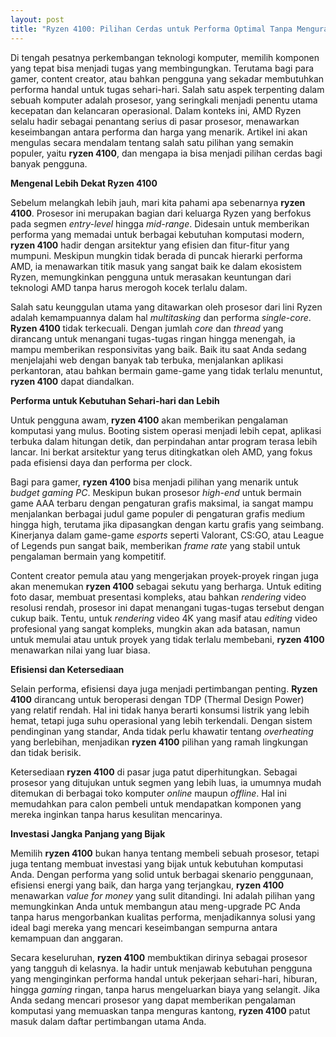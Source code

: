 ```yaml
---
layout: post
title: "Ryzen 4100: Pilihan Cerdas untuk Performa Optimal Tanpa Menguras Kantong"
---
```


Di tengah pesatnya perkembangan teknologi komputer, memilih komponen yang tepat bisa menjadi tugas yang membingungkan. Terutama bagi para gamer, content creator, atau bahkan pengguna yang sekadar membutuhkan performa handal untuk tugas sehari-hari. Salah satu aspek terpenting dalam sebuah komputer adalah prosesor, yang seringkali menjadi penentu utama kecepatan dan kelancaran operasional. Dalam konteks ini, AMD Ryzen selalu hadir sebagai penantang serius di pasar prosesor, menawarkan keseimbangan antara performa dan harga yang menarik. Artikel ini akan mengulas secara mendalam tentang salah satu pilihan yang semakin populer, yaitu **ryzen 4100**, dan mengapa ia bisa menjadi pilihan cerdas bagi banyak pengguna.

**Mengenal Lebih Dekat Ryzen 4100**

Sebelum melangkah lebih jauh, mari kita pahami apa sebenarnya **ryzen 4100**. Prosesor ini merupakan bagian dari keluarga Ryzen yang berfokus pada segmen _entry-level_ hingga _mid-range_. Didesain untuk memberikan performa yang memadai untuk berbagai kebutuhan komputasi modern, **ryzen 4100** hadir dengan arsitektur yang efisien dan fitur-fitur yang mumpuni. Meskipun mungkin tidak berada di puncak hierarki performa AMD, ia menawarkan titik masuk yang sangat baik ke dalam ekosistem Ryzen, memungkinkan pengguna untuk merasakan keuntungan dari teknologi AMD tanpa harus merogoh kocek terlalu dalam.

Salah satu keunggulan utama yang ditawarkan oleh prosesor dari lini Ryzen adalah kemampuannya dalam hal _multitasking_ dan performa _single-core_. **Ryzen 4100** tidak terkecuali. Dengan jumlah _core_ dan _thread_ yang dirancang untuk menangani tugas-tugas ringan hingga menengah, ia mampu memberikan responsivitas yang baik. Baik itu saat Anda sedang menjelajahi web dengan banyak tab terbuka, menjalankan aplikasi perkantoran, atau bahkan bermain game-game yang tidak terlalu menuntut, **ryzen 4100** dapat diandalkan.

**Performa untuk Kebutuhan Sehari-hari dan Lebih**

Untuk pengguna awam, **ryzen 4100** akan memberikan pengalaman komputasi yang mulus. Booting sistem operasi menjadi lebih cepat, aplikasi terbuka dalam hitungan detik, dan perpindahan antar program terasa lebih lancar. Ini berkat arsitektur yang terus ditingkatkan oleh AMD, yang fokus pada efisiensi daya dan performa per clock.

Bagi para gamer, **ryzen 4100** bisa menjadi pilihan yang menarik untuk _budget gaming PC_. Meskipun bukan prosesor _high-end_ untuk bermain game AAA terbaru dengan pengaturan grafis maksimal, ia sangat mampu menjalankan berbagai judul game populer di pengaturan grafis medium hingga high, terutama jika dipasangkan dengan kartu grafis yang seimbang. Kinerjanya dalam game-game _esports_ seperti Valorant, CS:GO, atau League of Legends pun sangat baik, memberikan _frame rate_ yang stabil untuk pengalaman bermain yang kompetitif.

Content creator pemula atau yang mengerjakan proyek-proyek ringan juga akan menemukan **ryzen 4100** sebagai sekutu yang berharga. Untuk editing foto dasar, membuat presentasi kompleks, atau bahkan _rendering_ video resolusi rendah, prosesor ini dapat menangani tugas-tugas tersebut dengan cukup baik. Tentu, untuk _rendering_ video 4K yang masif atau _editing_ video profesional yang sangat kompleks, mungkin akan ada batasan, namun untuk memulai atau untuk proyek yang tidak terlalu membebani, **ryzen 4100** menawarkan nilai yang luar biasa.

**Efisiensi dan Ketersediaan**

Selain performa, efisiensi daya juga menjadi pertimbangan penting. **Ryzen 4100** dirancang untuk beroperasi dengan TDP (Thermal Design Power) yang relatif rendah. Hal ini tidak hanya berarti konsumsi listrik yang lebih hemat, tetapi juga suhu operasional yang lebih terkendali. Dengan sistem pendinginan yang standar, Anda tidak perlu khawatir tentang _overheating_ yang berlebihan, menjadikan **ryzen 4100** pilihan yang ramah lingkungan dan tidak berisik.

Ketersediaan **ryzen 4100** di pasar juga patut diperhitungkan. Sebagai prosesor yang ditujukan untuk segmen yang lebih luas, ia umumnya mudah ditemukan di berbagai toko komputer _online_ maupun _offline_. Hal ini memudahkan para calon pembeli untuk mendapatkan komponen yang mereka inginkan tanpa harus kesulitan mencarinya.

**Investasi Jangka Panjang yang Bijak**

Memilih **ryzen 4100** bukan hanya tentang membeli sebuah prosesor, tetapi juga tentang membuat investasi yang bijak untuk kebutuhan komputasi Anda. Dengan performa yang solid untuk berbagai skenario penggunaan, efisiensi energi yang baik, dan harga yang terjangkau, **ryzen 4100** menawarkan _value for money_ yang sulit ditandingi. Ini adalah pilihan yang memungkinkan Anda untuk membangun atau meng-upgrade PC Anda tanpa harus mengorbankan kualitas performa, menjadikannya solusi yang ideal bagi mereka yang mencari keseimbangan sempurna antara kemampuan dan anggaran.

Secara keseluruhan, **ryzen 4100** membuktikan dirinya sebagai prosesor yang tangguh di kelasnya. Ia hadir untuk menjawab kebutuhan pengguna yang menginginkan performa handal untuk pekerjaan sehari-hari, hiburan, hingga _gaming_ ringan, tanpa harus mengeluarkan biaya yang selangit. Jika Anda sedang mencari prosesor yang dapat memberikan pengalaman komputasi yang memuaskan tanpa menguras kantong, **ryzen 4100** patut masuk dalam daftar pertimbangan utama Anda.
